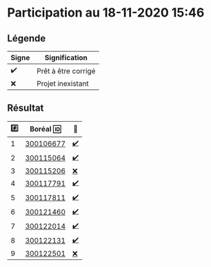 # Participation au 18-11-2020 15:46

## Légende

| Signe              | Signification                 |
|--------------------|-------------------------------|
| :heavy_check_mark: | Prêt à être corrigé           |
| :x:                | Projet inexistant             |

## Résultat

|:hash:| Boréal :id:                | :100:              |
|------|----------------------------|--------------------|
| 1 | [300106677](../300106677.py) | [:heavy_check_mark:](Correction.md#etudiant-300106677) |
| 2 | [300115064](../300115064.py) | [:heavy_check_mark:](Correction.md#etudiant-300115064) |
| 3 | [300115206](../300115206.py) | [:x:](Correction.md#etudiant-300115206) |
| 4 | [300117791](../300117791.py) | [:heavy_check_mark:](Correction.md#etudiant-300117791) |
| 5 | [300117811](../300117811.py) | [:heavy_check_mark:](Correction.md#etudiant-300117811) |
| 6 | [300121460](../300121460.py) | [:heavy_check_mark:](Correction.md#etudiant-300121460) |
| 7 | [300122014](../300122014.py) | [:heavy_check_mark:](Correction.md#etudiant-300122014) |
| 8 | [300122131](../300122131.py) | [:heavy_check_mark:](Correction.md#etudiant-300122131) |
| 9 | [300122501](../300122501.py) | [:x:](Correction.md#etudiant-300122501) |
